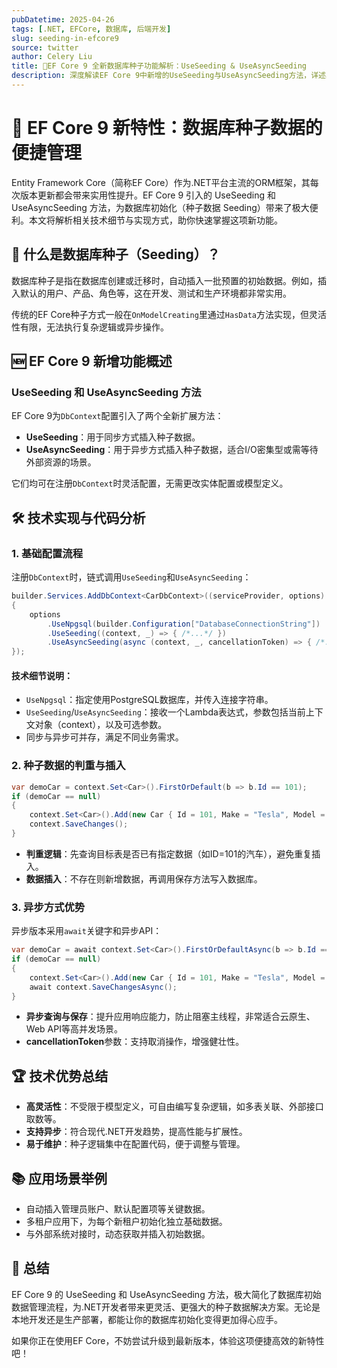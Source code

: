 ```yaml
---
pubDatetime: 2025-04-26
tags: [.NET, EFCore, 数据库, 后端开发]
slug: seeding-in-efcore9
source: twitter
author: Celery Liu
title: 🚀EF Core 9 全新数据库种子功能解析：UseSeeding & UseAsyncSeeding
description: 深度解读EF Core 9中新增的UseSeeding与UseAsyncSeeding方法，详述其原理、用法与实际代码示例，帮助开发者高效初始化数据库数据。
---
```


# 🚗 EF Core 9 新特性：数据库种子数据的便捷管理

Entity Framework Core（简称EF Core）作为.NET平台主流的ORM框架，其每次版本更新都会带来实用性提升。EF Core 9 引入的 UseSeeding 和 UseAsyncSeeding 方法，为数据库初始化（种子数据 Seeding）带来了极大便利。本文将解析相关技术细节与实现方式，助你快速掌握这项新功能。

## 🌱 什么是数据库种子（Seeding）？

数据库种子是指在数据库创建或迁移时，自动插入一批预置的初始数据。例如，插入默认的用户、产品、角色等，这在开发、测试和生产环境都非常实用。

传统的EF Core种子方式一般在`OnModelCreating`里通过`HasData`方法实现，但灵活性有限，无法执行复杂逻辑或异步操作。

## 🆕 EF Core 9 新增功能概述

### UseSeeding 和 UseAsyncSeeding 方法

EF Core 9为`DbContext`配置引入了两个全新扩展方法：

- **UseSeeding**：用于同步方式插入种子数据。
- **UseAsyncSeeding**：用于异步方式插入种子数据，适合I/O密集型或需等待外部资源的场景。

它们均可在注册`DbContext`时灵活配置，无需更改实体配置或模型定义。

## 🛠️ 技术实现与代码分析

### 1. 基础配置流程

注册`DbContext`时，链式调用`UseSeeding`和`UseAsyncSeeding`：

```csharp
builder.Services.AddDbContext<CarDbContext>((serviceProvider, options) =>
{
    options
        .UseNpgsql(builder.Configuration["DatabaseConnectionString"])
        .UseSeeding((context, _) => { /*...*/ })
        .UseAsyncSeeding(async (context, _, cancellationToken) => { /*...*/ });
});
```

#### 技术细节说明：

- `UseNpgsql`：指定使用PostgreSQL数据库，并传入连接字符串。
- `UseSeeding`/`UseAsyncSeeding`：接收一个Lambda表达式，参数包括当前上下文对象（context），以及可选参数。
- 同步与异步可并存，满足不同业务需求。

### 2. 种子数据的判重与插入

```csharp
var demoCar = context.Set<Car>().FirstOrDefault(b => b.Id == 101);
if (demoCar == null)
{
    context.Set<Car>().Add(new Car { Id = 101, Make = "Tesla", Model = "Model S" });
    context.SaveChanges();
}
```

- **判重逻辑**：先查询目标表是否已有指定数据（如ID=101的汽车），避免重复插入。
- **数据插入**：不存在则新增数据，再调用保存方法写入数据库。

### 3. 异步方式优势

异步版本采用`await`关键字和异步API：

```csharp
var demoCar = await context.Set<Car>().FirstOrDefaultAsync(b => b.Id == 101);
if (demoCar == null)
{
    context.Set<Car>().Add(new Car { Id = 101, Make = "Tesla", Model = "Model S" });
    await context.SaveChangesAsync();
}
```

- **异步查询与保存**：提升应用响应能力，防止阻塞主线程，非常适合云原生、Web API等高并发场景。
- **cancellationToken**参数：支持取消操作，增强健壮性。

## 🏆 技术优势总结

- **高灵活性**：不受限于模型定义，可自由编写复杂逻辑，如多表关联、外部接口取数等。
- **支持异步**：符合现代.NET开发趋势，提高性能与扩展性。
- **易于维护**：种子逻辑集中在配置代码，便于调整与管理。

## 📚 应用场景举例

- 自动插入管理员账户、默认配置项等关键数据。
- 多租户应用下，为每个新租户初始化独立基础数据。
- 与外部系统对接时，动态获取并插入初始数据。

## 📝 总结

EF Core 9 的 UseSeeding 和 UseAsyncSeeding 方法，极大简化了数据库初始数据管理流程，为.NET开发者带来更灵活、更强大的种子数据解决方案。无论是本地开发还是生产部署，都能让你的数据库初始化变得更加得心应手。

如果你正在使用EF Core，不妨尝试升级到最新版本，体验这项便捷高效的新特性吧！
